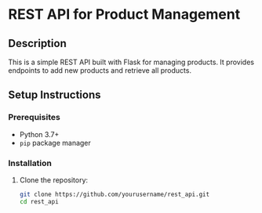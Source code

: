 # REST API for Product Management

## Description
This is a simple REST API built with Flask for managing products. It provides endpoints to add new products and retrieve all products.

## Setup Instructions

### Prerequisites
- Python 3.7+
- `pip` package manager

### Installation
1. Clone the repository:
   ```bash
   git clone https://github.com/yourusername/rest_api.git
   cd rest_api
